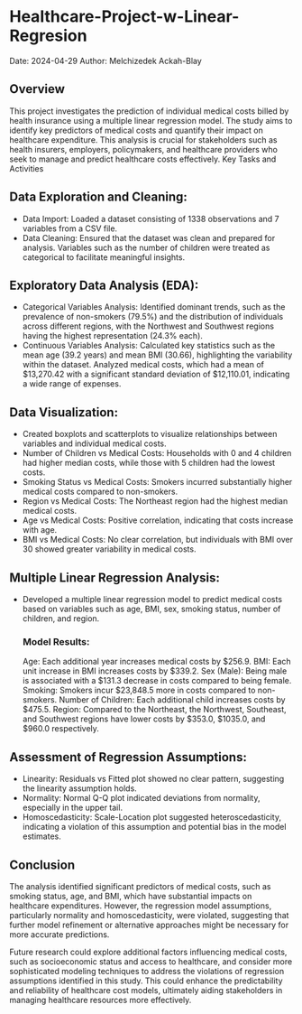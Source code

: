 # Healthcare-Project-w-Linear-Regresion

Date: 2024-04-29
Author: Melchizedek Ackah-Blay

## Overview
This project investigates the prediction of individual medical costs billed by health insurance using a multiple linear regression model. The study aims to identify key predictors of medical costs and quantify their impact on healthcare expenditure. This analysis is crucial for stakeholders such as health insurers, employers, policymakers, and healthcare providers who seek to manage and predict healthcare costs effectively.
Key Tasks and Activities

## Data Exploration and Cleaning:
- Data Import: Loaded a dataset consisting of 1338 observations and 7 variables from a CSV file.
- Data Cleaning: Ensured that the dataset was clean and prepared for analysis. Variables such as the number of children were treated as categorical to facilitate meaningful insights.

## Exploratory Data Analysis (EDA):
- Categorical Variables Analysis:
            Identified dominant trends, such as the prevalence of non-smokers (79.5%) and the distribution of individuals across different regions, with the Northwest and Southwest regions having the highest representation (24.3% each).
- Continuous Variables Analysis:
            Calculated key statistics such as the mean age (39.2 years) and mean BMI (30.66), highlighting the variability within the dataset.
            Analyzed medical costs, which had a mean of $13,270.42 with a significant standard deviation of $12,110.01, indicating a wide range of expenses.

## Data Visualization:
- Created boxplots and scatterplots to visualize relationships between variables and individual medical costs.
- Number of Children vs Medical Costs: Households with 0 and 4 children had higher median costs, while those with 5 children had the lowest costs.
- Smoking Status vs Medical Costs: Smokers incurred substantially higher medical costs compared to non-smokers.
- Region vs Medical Costs: The Northeast region had the highest median medical costs.
- Age vs Medical Costs: Positive correlation, indicating that costs increase with age.
- BMI vs Medical Costs: No clear correlation, but individuals with BMI over 30 showed greater variability in medical costs.

## Multiple Linear Regression Analysis:
- Developed a multiple linear regression model to predict medical costs based on variables such as age, BMI, sex, smoking status, number of children, and region.
  ### Model Results:
  Age: Each additional year increases medical costs by $256.9.
  BMI: Each unit increase in BMI increases costs by $339.2.
  Sex (Male): Being male is associated with a $131.3 decrease in costs compared to being female.
  Smoking: Smokers incur $23,848.5 more in costs compared to non-smokers.
  Number of Children: Each additional child increases costs by $475.5.
  Region: Compared to the Northeast, the Northwest, Southeast, and Southwest regions have lower costs by $353.0, $1035.0, and $960.0 respectively.

## Assessment of Regression Assumptions:
- Linearity: Residuals vs Fitted plot showed no clear pattern, suggesting the linearity assumption holds.
- Normality: Normal Q-Q plot indicated deviations from normality, especially in the upper tail.
- Homoscedasticity: Scale-Location plot suggested heteroscedasticity, indicating a violation of this assumption and potential bias in the model estimates.


## Conclusion

The analysis identified significant predictors of medical costs, such as smoking status, age, and BMI, which have substantial impacts on healthcare expenditures. However, the regression model assumptions, particularly normality and homoscedasticity, were violated, suggesting that further model refinement or alternative approaches might be necessary for more accurate predictions.

Future research could explore additional factors influencing medical costs, such as socioeconomic status and access to healthcare, and consider more sophisticated modeling techniques to address the violations of regression assumptions identified in this study. This could enhance the predictability and reliability of healthcare cost models, ultimately aiding stakeholders in managing healthcare resources more effectively.
